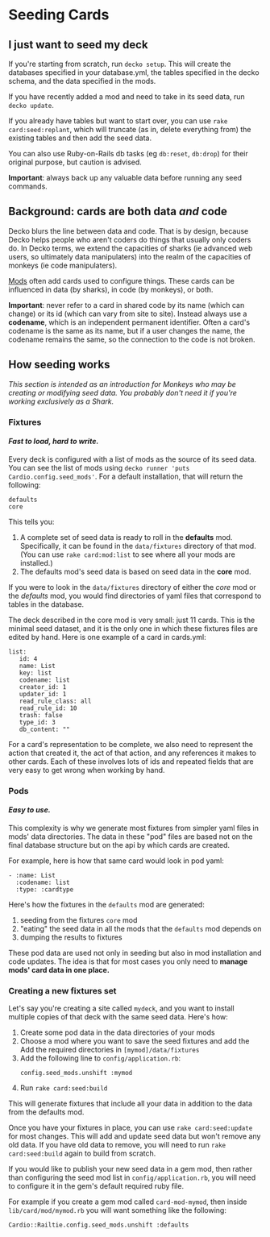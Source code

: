 # Seeding Cards

## I just want to seed my deck

If you're starting from scratch, run `decko setup`. This will create the databases 
specified in your database.yml, the tables specified in the decko schema, and the 
data specified in the mods.

If you have recently added a mod and need to take in its seed data, run `decko update`.

If you already have tables but want to start over, you can use `rake card:seed:replant`, 
which will truncate (as in, delete everything from) the existing tables and then
add the seed data.

You can also use Ruby-on-Rails db tasks (eg `db:reset`, `db:drop`) for their original purpose, 
but caution is advised.

**Important**: always back up any valuable data before running any seed commands.


## Background: cards are both data _and_ code

Decko blurs the line between data and code. That is by design, because Decko helps people
who aren't coders do things that usually only coders do. In Decko terms, we extend the
capacities of sharks (ie advanced web users, so ultimately data manipulaters) into the
realm of the capacities of monkeys (ie code manipulaters). 

[Mods][1] often add cards used to configure things. These cards can
be influenced in data (by sharks), in code (by monkeys), or both.

**Important**: never refer to a card in shared code by its name (which can change)
or its id (which can vary from site to site). Instead always use a **codename**, which
is an independent permanent identifier. Often a card's codename is the same
as its name, but if a user changes the name, the codename remains the same, so the 
connection to the code is not broken.

## How seeding works

_This section is intended as an introduction for Monkeys who may be creating or modifying
seed data. You probably don't need it if you're working exclusively as a Shark._

### Fixtures
#### _Fast to load, hard to write._
Every deck is configured with a list of mods as the source of its seed data. You can see
the list of mods using `decko runner 'puts Cardio.config.seed_mods'`. For a default
installation, that will return the following:

```
defaults
core
```

This tells you:

1. A complete set of seed data is ready to roll in the **defaults** mod. Specifically, it
   can be found in the `data/fixtures` directory of that mod. (You can use 
   `rake card:mod:list` to see where all your mods are installed.)
2. The defaults mod's seed data is based on seed data in the **core** mod.

If you were to look in the `data/fixtures` directory of either the _core_ mod or the 
_defaults_ mod, you would find directories of yaml files that correspond to tables in 
the database.

The deck described in the core mod is very small: just 11 cards. This is the minimal seed
dataset, and it is the only one in which these fixtures files are edited by hand. Here is
one example of a card in cards.yml:

```
list:
   id: 4
   name: List
   key: list
   codename: list
   creator_id: 1
   updater_id: 1
   read_rule_class: all
   read_rule_id: 10
   trash: false
   type_id: 3
   db_content: ""
```

For a card's representation to be complete, we also need to represent the action
that created it, the act of that action, and any references it makes to other cards.
Each of these involves lots of ids and repeated fields that are very easy to get wrong
when working by hand.

### Pods
#### _Easy to use._

This complexity is why we generate most fixtures from simpler yaml files in mods' data
directories. The data in these "pod" files are based not on the final database structure
but on the api by which cards are created.

For example, here is how that same card would look in pod yaml:

```
- :name: List
  :codename: list
  :type: :cardtype
```

Here's how the fixtures in the `defaults` mod are generated:

1. seeding from the fixtures `core` mod
2. "eating" the seed data in all the mods that the `defaults` mod depends on
3. dumping the results to fixtures

These pod data are used not only in seeding but also in mod installation and code
updates. The idea is that for most cases you only need to **manage mods' card
data in one place.**



### Creating a new fixtures set

Let's say you're creating a site called `mydeck`, and you want to install multiple copies
of that deck with the same seed data. Here's how:

1. Create some pod data in the data directories of your mods
2. Choose a mod where you want to save the seed fixtures and add the Add the required 
directories in `[mymod]/data/fixtures`
3. Add the following line to `config/application.rb`:
   ```
   config.seed_mods.unshift :mymod
   ```
4. Run `rake card:seed:build`

This will generate fixtures that include all your data in addition to the data from the 
defaults mod.

Once you have your fixtures in place, you can use `rake card:seed:update` for most 
changes. This will add and update seed data but won't remove any old data. If you have
old data to remove, you will need to run `rake card:seed:build` again to build from 
scratch.

If you would like to publish your new seed data in a gem mod, then rather than 
configuring the seed mod list in `config/application.rb`, you will need to configure it
in the gem's default required ruby file.

For example if you create a gem mod called `card-mod-mymod`, then inside 
`lib/card/mod/mymod.rb` you will want something like the following:
```
Cardio::Railtie.config.seed_mods.unshift :defaults
```

[1]: https://github.com/decko-commons/decko/blob/main/card/lib/cardio/mod.rb